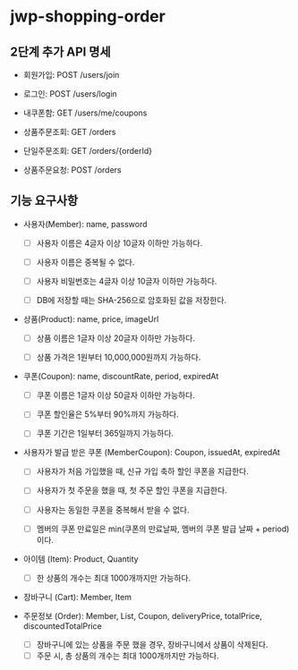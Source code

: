 # jwp-shopping-order

## 2단계 추가 API 명세

- 회원가입: POST /users/join
- 로그인: POST /users/login
- 내쿠폰함: GET /users/me/coupons

- 상품주문조회: GET /orders
- 단일주문조회: GET /orders/{orderId}
- 상품주문요청: POST /orders

## 기능 요구사항

- 사용자(Member): name, password
    - [ ] 사용자 이름은 4글자 이상 10글자 이하만 가능하다.
    - [ ] 사용자 이름은 중복될 수 없다.
    - [ ] 사용자 비밀번호는 4글자 이상 10글자 이하만 가능하다.
    - [ ] DB에 저장할 때는 SHA-256으로 암호화된 값을 저장한다.


- 상품(Product): name, price, imageUrl
    - [ ] 상품 이름은 1글자 이상 20글자 이하만 가능하다.
    - [ ] 상품 가격은 1원부터 10,000,000원까지 가능하다.


- 쿠폰(Coupon): name, discountRate, period, expiredAt
    - [ ] 쿠폰 이름은 1글자 이상 50글자 이하만 가능하다.
    - [ ] 쿠폰 할인율은 5%부터 90%까지 가능하다.
    - [ ] 쿠폰 기간은 1일부터 365일까지 가능하다.


- 사용자가 발급 받은 쿠폰 (MemberCoupon): Coupon, issuedAt, expiredAt
    - [ ] 사용자가 처음 가입했을 때, 신규 가입 축하 할인 쿠폰을 지급한다.
    - [ ] 사용자가 첫 주문을 했을 때, 첫 주문 할인 쿠폰을 지급한다.
    - [ ] 사용자는 동일한 쿠폰을 중복해서 받을 수 없다.
    - [ ] 멤버의 쿠폰 만료일은 min(쿠폰의 만료날짜, 멤버의 쿠폰 발급 날짜 + period)이다.


- 아이템 (Item): Product, Quantity
    - [ ] 한 상품의 개수는 최대 1000개까지만 가능하다.


- 장바구니 (Cart): Member, Item


- 주문정보 (Order): Member, List<Item>, Coupon, deliveryPrice, totalPrice, discountedTotalPrice
    - [ ] 장바구니에 있는 상품을 주문 했을 경우, 장바구니에서 상품이 삭제된다.
    - [ ] 주문 시, 총 상품의 개수는 최대 1000개까지만 가능하다.
